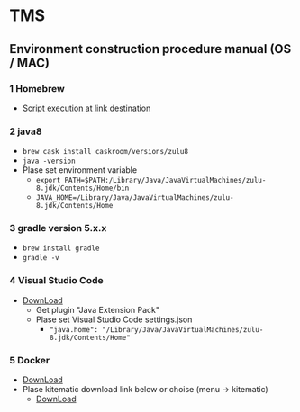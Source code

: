 # TMS

## Environment construction procedure manual (OS / MAC)

### 1 Homebrew
- [Script execution at link destination](https://brew.sh/index_ja)

### 2 java8
- `brew cask install caskroom/versions/zulu8`
- `java -version`
- Plase set environment variable
    - `export PATH=$PATH:/Library/Java/JavaVirtualMachines/zulu-8.jdk/Contents/Home/bin`
    - `JAVA_HOME=/Library/Java/JavaVirtualMachines/zulu-8.jdk/Contents/Home`

### 3 gradle version 5.x.x
- `brew install gradle`
- `gradle -v`

### 4 Visual Studio Code
- [DownLoad](https://code.visualstudio.com/download)
    - Get plugin "Java Extension Pack"
    - Plase set Visual Studio Code settings.json
        - `"java.home": "/Library/Java/JavaVirtualMachines/zulu-8.jdk/Contents/Home"`


### 5 Docker
- [DownLoad](https://docs.docker.com/docker-for-mac/install/)
- Plase kitematic download link below or choise (menu -> kitematic)
    - [DownLoad](https://github.com/docker/kitematic/releases)


